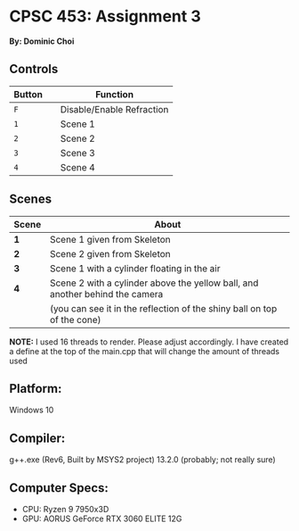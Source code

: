 # CPSC 453: Assignment 3
**By: Dominic Choi**

## Controls
| Button    | | Function |
| - | - | - |
| `F`       | | Disable/Enable Refraction |
| `1`       | | Scene 1 | 
| `2`       | | Scene 2 |
| `3`       | | Scene 3 |
| `4`       | | Scene 4 |

## Scenes
| Scene | About |
| ----- | ----- |
| **1** | Scene 1 given from Skeleton |
| **2** | Scene 2 given from Skeleton | 
| **3** | Scene 1 with a cylinder floating in the air |
| **4** | Scene 2 with a cylinder above the yellow ball, and another behind the camera |
|       | (you can see it in the reflection of the shiny ball on top of the cone) |

**NOTE:** I used 16 threads to render. Please adjust accordingly. I have created a define at the top of the main.cpp that will change the amount of threads used

## Platform:
Windows 10

## Compiler:
g++.exe (Rev6, Built by MSYS2 project) 13.2.0 (probably; not really sure)

## Computer Specs:
- CPU: Ryzen 9 7950x3D
- GPU: AORUS GeForce RTX 3060 ELITE 12G
